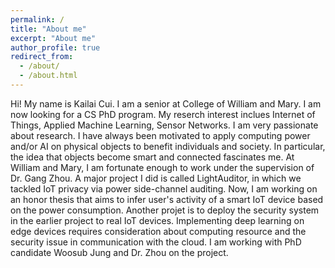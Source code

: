 ```yaml
---
permalink: /
title: "About me"
excerpt: "About me"
author_profile: true
redirect_from: 
  - /about/
  - /about.html
---
```


Hi! My name is Kailai Cui. I am a senior at College of William and Mary. I am now looking for a CS PhD program.
My reserch interest inclues Internet of Things, Applied Machine Learning, Sensor Networks. I am very passionate about research. I have always been motivated to apply computing power and/or AI on physical objects to benefit individuals and society. In particular, the idea that objects become smart and connected fascinates me. 
At William and Mary, I am fortunate enough to work under the supervision of Dr. Gang Zhou. A major project I did is called LightAuditor, in which we tackled IoT privacy via power side-channel auditing. Now, I am working on an honor thesis that aims to infer user's activity of a smart IoT device based on the power consumption. Another projet is to deploy the security system in the earlier project to real IoT devices. Implementing deep learning on edge devices requires consideration about computing resource and the security issue in communication with the cloud. I am working with PhD candidate Woosub Jung and Dr. Zhou on the project.
